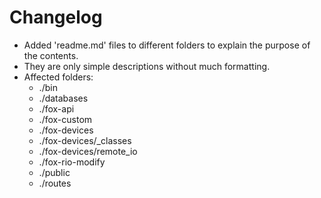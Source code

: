 # Changelog

* Added 'readme.md' files to different folders to explain the purpose of the contents.
* They are only simple descriptions without much formatting.
* Affected folders:
	* ./bin
	* ./databases
	* ./fox-api
	* ./fox-custom
	* ./fox-devices
	* ./fox-devices/_classes
	* ./fox-devices/remote_io
	* ./fox-rio-modify
	* ./public
	* ./routes
